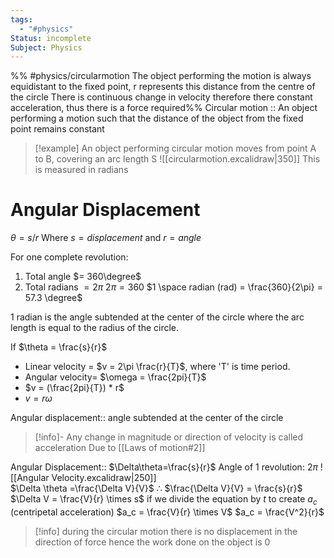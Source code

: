 ```yaml
---
tags:
  - "#physics"
Status: incomplete
Subject: Physics
---
```

%% #physics/circularmotion The object performing the motion is always equidistant to the fixed point, r represents this distance from the centre of the circle
There is continuous change in velocity therefore there constant acceleration, thus there is a force required%%
Circular motion :: An object performing a motion such that the distance of the object from the fixed point remains constant
>[!example] An object performing circular motion moves from point A to B, covering an arc length S ![[circularmotion.excalidraw|350]]
>This is measured in radians

# Angular Displacement
$\theta = s/r$
Where $s = displacement$ and $r = angle$

 For one complete revolution:
 1. Total angle $= 360\degree$
 2. Total radians $= 2\pi$
$2\pi = 360$
$1 \space radian (rad) = \frac{360}{2\pi} = 57.3 \degree$

1 radian is the angle subtended at the center of the circle where the arc length is equal to the radius of the circle.

If $\theta = \frac{s}{r}$ 
- Linear velocity = $v = 2\pi \frac{r}{T}$, where 'T' is time period.
- Angular velocity= $\omega = \frac{2pi}{T}$
- $v = (\frac{2pi}{T}) * r$
- $v = r\omega$

Angular displacement:: angle subtended at the center of the circle
>[!info]- Any change in magnitude or direction of velocity is called acceleration
> Due to [[Laws of motion#2]]

Angular Displacement:: $\Delta\theta=\frac{s}{r}$
Angle of 1 revolution: $2\pi$
![[Angular Velocity.excalidraw|250]]     
$\Delta \theta =\frac{\Delta V}{V}$
$\therefore$
$\frac{\Delta V}{V} = \frac{s}{r}$
$\Delta V = \frac{V}{r} \times s$
if we divide the equation by $t$ to create $a_c$ (centripetal acceleration)
$a_c = \frac{V}{r} \times V$
$a_c = \frac{V^2}{r}$

>[!info] during the circular motion there is no displacement in the direction of force hence the work done on the object is 0


